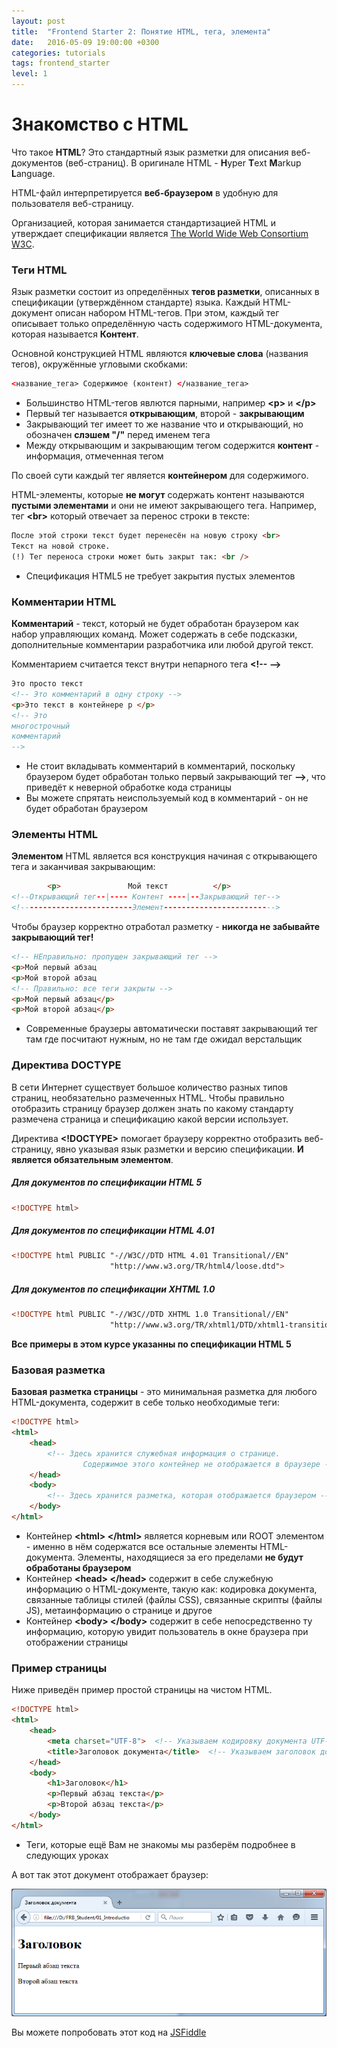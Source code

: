 ```yaml
---
layout: post
title:  "Frontend Starter 2: Понятие HTML, тега, элемента"
date:   2016-05-09 19:00:00 +0300
categories: tutorials
tags: frontend_starter
level: 1
---
```


# Знакомство с HTML

Что такое **HTML**? Это стандартный язык разметки для описания веб-документов (веб-страниц). В оригинале HTML - **H**yper **T**ext **M**arkup **L**anguage.

HTML-файл интерпретируется **веб-браузером** в удобную для пользователя веб-страницу.

Организацией, которая занимается стандартизацией HTML и утверждает спецификации является [The World Wide Web Consortium W3C](https://www.w3.org/).

### <span class="icon-homecode" id="tags" data-magellan-target="tags"></span> Теги HTML
Язык разметки состоит из определённых **тегов разметки**, описанных в спецификации (утверждённом стандарте) языка. Каждый HTML-документ описан набором HTML-тегов. При этом, каждый тег описывает только определённую часть содержимого HTML-документа, которая называется **Контент**.
  
Основной конструкцией HTML являются **ключевые слова** (названия тегов), окружённые угловыми скобками:

```html
<название_тега> Содержимое (контент) </название_тега>
```

- Большинство HTML-тегов явлются парными, например **\<p>** и **\</p>**
- Первый тег называется **открывающим**, второй - **закрывающим**
- Закрывающий тег имеет то же название что и открывающий, но обозначен **слэшем "/"** перед именем тега
- Между открывающим и закрывающим тегом содержится **контент**   - информация, отмеченная тегом

По своей сути каждый тег является **контейнером** для содержимого.

HTML-элементы, которые **не могут** содержать контент называются **пустыми элементами** и они не имеют закрывающего тега. Например, тег **\<br>** который отвечает за перенос строки в тексте:

```html
После этой строки текст будет перенесён на новую строку <br>
Текст на новой строке.
(!) Тег переноса строки может быть закрыт так: <br />
```

- Спецификация HTML5 не требует закрытия пустых элементов 

### <span class="icon-homecode" id="comment" data-magellan-target="comment"></span> Комментарии HTML

**Комментарий** - текст, который не будет обработан браузером как набор управляющих команд. Может содержать в себе подсказки, дополнительные комментарии разработчика или любой другой текст.

Комментарием считается текст внутри непарного тега **\<!-\-  \-->**

```html
Это просто текст
<!-- Это комментарий в одну строку -->
<p>Это текст в контейнере p </p>
<!-- Это 
многострочный 
комментарий
-->
```

- Не стоит вкладывать комментарий в комментарий, поскольку браузером будет обработан только первый закрывающий тег **\-->**, что приведёт к неверной обработке кода страницы
- Вы можете спрятать неиспользуемый код в комментарий - он не будет обработан браузером

### <span class="icon-homecode" id="elements" data-magellan-target="elements"></span> Элементы HTML

**Элементом** HTML является вся конструкция начиная с открывающего тега и заканчивая закрывающим:

```html
        <p>               Мой текст          </p>
<!--Открывающий тег--|---- Контент ----|--Закрывающий тег-->
<!-------------------------Элемент------------------------->            
```

Чтобы браузер корректно отработал разметку - **никогда не забывайте закрывающий тег!**

```html
<!-- НЕправильно: пропущен закрывающий тег -->
<p>Мой первый абзац
<p>Мой второй абзац
<!-- Правильно: все теги закрыты -->
<p>Мой первый абзац</p>
<p>Мой второй абзац</p>
```

- Современные браузеры автоматически поставят закрывающий тег там где посчитают нужным, но не там где ожидал верстальщик 

### <span class="icon-homecode" id="doctype" data-magellan-target="doctype"></span> Директива DOCTYPE

В сети Интернет существует большое количество разных типов страниц, необязательно размеченных HTML. Чтобы правильно отобразить страницу браузер должен знать по какому стандарту размечена страница и спецификацию какой версии использует. 

Директива **\<!DOCTYPE>** помогает браузеру корректно отобразить веб-страницу, явно указывая язык разметки и версию спецификации. **И является обязательным элементом**.

##### Для документов по спецификации HTML 5

```html
<!DOCTYPE html>
```

##### Для документов по спецификации HTML 4.01

```html
<!DOCTYPE html PUBLIC "-//W3C//DTD HTML 4.01 Transitional//EN" 
                      "http://www.w3.org/TR/html4/loose.dtd">
```

##### Для документов по спецификации XHTML 1.0

```html
<!DOCTYPE html PUBLIC "-//W3C//DTD XHTML 1.0 Transitional//EN" 
                      "http://www.w3.org/TR/xhtml1/DTD/xhtml1-transitional.dtd">
```

**Все примеры в этом курсе указанны по спецификации HTML 5**

### <span class="icon-homecode" id="layout" data-magellan-target="layout"></span> Базовая разметка

**Базовая разметка страницы** - это минимальная разметка для любого HTML-документа, содержит в себе только необходимые теги:

```html
<!DOCTYPE html>
<html>
    <head> 
        <!-- Здесь хранится служебная информация о странице.
                Содержимое этого контейнер не отображается в браузере -->
    </head>
    <body> 
        <!-- Здесь хранится разметка, которая отображается браузером --> 
    </body>
</html>
```

- Контейнер **\<html> \</html>** является корневым или ROOT элементом - именно в нём содержатся все остальные элементы HTML-документа. Элементы, находящиеся за его пределами **не будут обработаны браузером**
- Контейнер **\<head> \</head>** содержит в себе служебную информацию о HTML-документе, такую как: кодировка документа, связанные таблицы стилей (файлы CSS), связанные скрипты (файлы JS), метаинформацию о странице и другое
- Контейнер **\<body> \</body>** содержит в себе непосредственно ту информацию, которую увидит пользователь в окне браузера при отображении страницы

### <span class="icon-homecode" id="example" data-magellan-target="example"></span> Пример страницы

Ниже приведён пример простой страницы на чистом HTML. 

```html
<!DOCTYPE html>
<html>
    <head>
        <meta charset="UTF-8">  <!-- Указываем кодировку документа UTF-8 -->
        <title>Заголовок документа</title>  <!-- Указываем заголовок документа -->
    </head>
    <body>
        <h1>Заголовок</h1>  
        <p>Первый абзац текста</p>
        <p>Второй абзац текста</p>
    </body>
</html>
```

- Теги, которые ещё Вам не знакомы мы разберём подробнее в следующих уроках

А вот так этот документ отображает браузер:

![Пример простой страницы](/img/Frontend_Starter/page_example.png)

Вы можете попробовать этот код на [JSFiddle](https://jsfiddle.net/8s90borL/)
